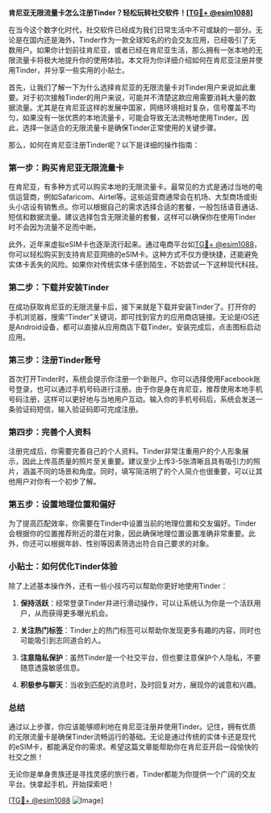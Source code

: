 **肯尼亚无限流量卡怎么注册Tinder？轻松玩转社交软件！[[TG💪+ @esim1088](https://t.me/s/esim1088)]**

在当今这个数字化时代，社交软件已经成为我们日常生活中不可或缺的一部分。无论是在国内还是海外，Tinder作为一款全球知名的约会交友应用，已经吸引了无数用户。如果你计划前往肯尼亚，或者已经在肯尼亚生活，那么拥有一张本地的无限流量卡将极大地提升你的使用体验。本文将为你详细介绍如何在肯尼亚注册并使用Tinder，并分享一些实用的小贴士。

首先，让我们了解一下为什么选择肯尼亚的无限流量卡对Tinder用户来说如此重要。对于初次接触Tinder的用户来说，可能并不清楚这款应用需要消耗大量的数据流量。尤其是在肯尼亚这样的发展中国家，网络环境相对复杂，信号覆盖不均匀，如果没有一张优质的本地流量卡，可能会导致无法流畅地使用Tinder。因此，选择一张适合的无限流量卡是确保Tinder正常使用的关键步骤。

那么，如何在肯尼亚注册Tinder呢？以下是详细的操作指南：

### 第一步：购买肯尼亚无限流量卡

在肯尼亚，有多种方式可以购买本地的无限流量卡。最常见的方式是通过当地的电信运营商，例如Safaricom、Airtel等。这些运营商通常会在机场、大型商场或街头小店设有销售点。你可以根据自己的需求选择合适的套餐，一般包括语音通话、短信和数据流量。建议选择包含无限流量的套餐，这样可以确保你在使用Tinder时不会因为流量不足而中断。

此外，近年来虚拟eSIM卡也逐渐流行起来。通过电商平台如[TG💪+ @esim1088](https://t.me/s/esim1088)，你可以轻松购买到支持肯尼亚网络的eSIM卡。这种方式不仅方便快捷，还能避免实体卡丢失的风险。如果你对传统实体卡感到陌生，不妨尝试一下这种现代科技。

### 第二步：下载并安装Tinder

在成功获取肯尼亚的无限流量卡后，接下来就是下载并安装Tinder了。打开你的手机浏览器，搜索“Tinder”关键词，即可找到官方的应用商店链接。无论是iOS还是Android设备，都可以直接从应用商店下载Tinder。安装完成后，点击图标启动应用。

### 第三步：注册Tinder账号

首次打开Tinder时，系统会提示你注册一个新账户。你可以选择使用Facebook账号登录，也可以通过手机号码进行注册。由于你是身在肯尼亚，推荐使用本地手机号码注册，这样可以更好地与当地用户互动。输入你的手机号码后，系统会发送一条验证码短信，输入验证码即可完成注册。

### 第四步：完善个人资料

注册完成后，你需要完善自己的个人资料。Tinder非常注重用户的个人形象展示，因此上传高质量的照片至关重要。建议至少上传3-5张清晰且具有吸引力的照片，涵盖不同的场景和角度。同时，填写简洁明了的个人简介也很重要，可以让其他用户对你有一个初步了解。

### 第五步：设置地理位置和偏好

为了提高匹配效率，你需要在Tinder中设置当前的地理位置和交友偏好。Tinder会根据你的位置推荐附近的潜在对象，因此确保地理位置设置准确非常重要。此外，你还可以根据年龄、性别等因素筛选出符合自己要求的对象。

### 小贴士：如何优化Tinder体验

除了上述基本操作外，还有一些小技巧可以帮助你更好地使用Tinder：

1. **保持活跃**：经常登录Tinder并进行滑动操作，可以让系统认为你是一个活跃用户，从而获得更多曝光机会。
   
2. **关注热门标签**：Tinder上的热门标签可以帮助你发现更多有趣的内容，同时也可能吸引到志同道合的人。

3. **注意隐私保护**：虽然Tinder是一个社交平台，但也要注意保护个人隐私，不要随意透露敏感信息。

4. **积极参与聊天**：当收到匹配的消息时，及时回复对方，展现你的诚意和兴趣。

### 总结

通过以上步骤，你应该能够顺利地在肯尼亚注册并使用Tinder。记住，拥有优质的无限流量卡是确保Tinder流畅运行的基础。无论是通过传统的实体卡还是现代的eSIM卡，都能满足你的需求。希望这篇文章能帮助你在肯尼亚开启一段愉快的社交之旅！

无论你是单身贵族还是寻找灵感的旅行者，Tinder都能为你提供一个广阔的交友平台。快拿起手机，开始探索吧！

[[TG💪+ @esim1088](https://t.me/s/esim1088) ![Image](https://i.postimg.cc/4NQfJmqS/Snipaste-2025-05-13-00-14-12.png)]